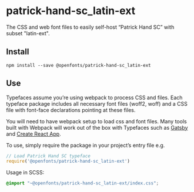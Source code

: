 
# patrick-hand-sc_latin-ext

The CSS and web font files to easily self-host “Patrick Hand SC” with subset "latin-ext".

## Install

`npm install --save @openfonts/patrick-hand-sc_latin-ext`

## Use

Typefaces assume you’re using webpack to process CSS and files. Each typeface
package includes all necessary font files (woff2, woff) and a CSS file with
font-face declarations pointing at these files.

You will need to have webpack setup to load css and font files. Many tools built
with Webpack will work out of the box with Typefaces such as [Gatsby](https://github.com/gatsbyjs/gatsby)
and [Create React App](https://github.com/facebookincubator/create-react-app).

To use, simply require the package in your project’s entry file e.g.

```javascript
// Load Patrick Hand SC typeface
require('@openfonts/patrick-hand-sc_latin-ext')
```

Usage in SCSS:
```scss
@import "~@openfonts/patrick-hand-sc_latin-ext/index.css";
```
